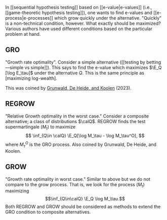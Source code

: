 
In [[sequential hypothesis testing]] based on [[e-value|e-values]] (i.e., [[game-theoretic hypothesis testing]]), one wants to find e-values and [[e-process|e-processes]] which grow quickly under the alternative. "Quickly" is a non-technical condition, however. What exactly should be maximized? Various authors have used different conditions based on the particular problem at hand. 

## GRO 

"Growth rate optimality". Consider a simple alternative ([[testing by betting—simple vs simple]]). This says to find the e-value which maximizes $\E_Q [\log E_\tau]$ under the alternative $Q$. This is the same principle as [maximizing log-wealth].

This was coined by [Grunwald, De Heide, and Koolen](https://arxiv.org/abs/1906.07801) (2023). 

## REGROW 

"Relative Growth optimality in the worst case." Consider a composite alternative; a class of distributions $\calQ$. REGROW finds the test supermartingale $(M_t)$ to maximize 
$$
\inf_{Q\in \calQ} \E_Q[\log M_\tau - \log M_\tau^O],
$$
where $M_\tau^O$ is the GRO process. Also coined by Grunwald, De Heide, and Koolen. 

## GROW 

"Growth rate optimality in worst case."
Similar to above but we do not compare to the grow process. That is, we look for the process $(M_t)$ maximizing $$\inf_{Q\in\calQ} \E_Q \log M_\tau.$$Both REGROW and GROW should be considered as methods to extend the GRO condition to composite alternatives.  

